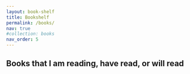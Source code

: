 ```yaml
---
layout: book-shelf
title: Bookshelf
permalink: /books/
nav: true
#collection: books
nav_order: 5
---
```


## Books that I am reading, have read, or will read

